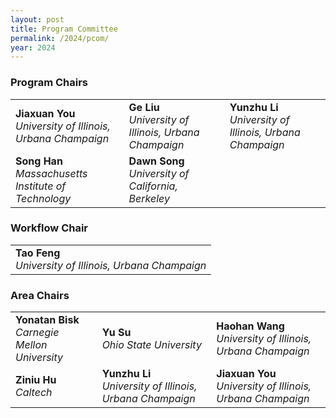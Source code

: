 ```yaml
---
layout: post
title: Program Committee
permalink: /2024/pcom/
year: 2024
---
```


### Program Chairs
<table>
<tr>
    <td><strong>Jiaxuan You</strong><br><em>University of Illinois, Urbana Champaign</em></td>
    <td><strong>Ge Liu</strong><br><em>University of Illinois, Urbana Champaign</em></td>
    <td><strong>Yunzhu Li </strong><br><em>University of Illinois, Urbana Champaign</em></td>
</tr>
<tr>
    <td><strong>Song Han</strong><br><em>Massachusetts Institute of Technology</em></td>
    <td><strong>Dawn Song</strong><br><em>University of California, Berkeley</em></td>
</tr>
</table>

### Workflow Chair
<table>
<tr>
    <td><strong>Tao Feng</strong><br><em>University of Illinois, Urbana Champaign</em></td>
</tr>
</table>

### Area Chairs

<table>
<tr>
    <td><strong>Yonatan Bisk</strong><br><em>Carnegie Mellon University</em></td>
    <td><strong>Yu Su</strong><br><em>Ohio State University</em></td>
    <td><strong>Haohan Wang</strong><br><em>University of Illinois, Urbana Champaign</em></td>
</tr>
<tr>
    <td><strong>Ziniu Hu</strong><br><em>Caltech</em></td>
    <td><strong>Yunzhu Li</strong><br><em>University of Illinois, Urbana Champaign</em></td>
    <td><strong>Jiaxuan You</strong><br><em>University of Illinois, Urbana Champaign</em></td>
</tr>
</table>